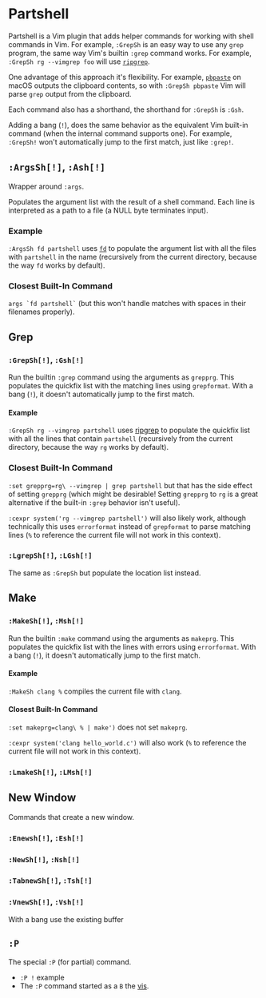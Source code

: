 # Partshell

Partshell is a Vim plugin that adds helper commands for working with shell commands in Vim. For example, `:GrepSh` is an easy way to use any `grep` program, the same way Vim's builtin `:grep` command works. For example, `:GrepSh rg --vimgrep foo` will use [`ripgrep`](https://github.com/BurntSushi/ripgrep).

One advantage of this approach it's flexibility. For example, [`pbpaste`](https://ss64.com/mac/pbpaste.html) on macOS outputs the clipboard contents, so with `:GrepSh pbpaste` Vim will parse `grep` output from the clipboard.

Each command also has a shorthand, the shorthand for `:GrepSh` is `:Gsh`.

Adding a bang (`!`), does the same behavior as the equivalent Vim built-in command (when the internal command supports one). For example, `:GrepSh!` won't automatically jump to the first match, just like `:grep!`.

## `:ArgsSh[!]`, `:Ash[!]`

Wrapper around `:args`.

Populates the argument list with the result of a shell command. Each line is interpreted as a path to a file (a NULL byte terminates input).

### Example

`:ArgsSh fd partshell` uses [`fd`](https://github.com/sharkdp/fd) to populate the argument list with all the files with `partshell` in the name (recursively from the current directory, because the way `fd` works by default).

### Closest Built-In Command

<p><code>args `fd partshell`</code> (but this won't handle matches with spaces in their filenames properly).</p>

## Grep

### `:GrepSh[!]`, `:Gsh[!]`

Run the builtin `:grep` command using the arguments as `grepprg`. This populates the quickfix list with the matching lines using `grepformat`. With a bang (`!`), it doesn't automatically jump to the first match.

#### Example

`:GrepSh rg --vimgrep partshell` uses [ripgrep](https://github.com/BurntSushi/ripgrep) to populate the quickfix list with all the lines that contain `partshell` (recursively from the current directory, because the way `rg` works by default).

### Closest Built-In Command

`:set grepprg=rg\ --vimgrep | grep partshell` but that has the side effect of setting `grepprg` (which might be desirable! Setting `grepprg` to `rg` is a great alternative if the built-in `:grep` behavior isn't useful).

`:cexpr system('rg --vimgrep partshell')` will also likely work, although technically this uses `errorformat` instead of `grepformat` to parse matching lines (`%` to reference the current file will not work in this context).

### `:LgrepSh[!]`, `:LGsh[!]`

The same as `:GrepSh` but populate the location list instead.

## Make

### `:MakeSh[!]`, `:Msh[!]`

Run the builtin `:make` command using the arguments as `makeprg`. This populates the quickfix list with the lines with errors using `errorformat`. With a bang (`!`), it doesn't automatically jump to the first match.

#### Example

`:MakeSh clang %` compiles the current file with `clang`.

#### Closest Built-In Command

`:set makeprg=clang\ % | make')` does not set `makeprg`.

`:cexpr system('clang hello_world.c')` will also work (`%` to reference the current file will not work in this context).

### `:LmakeSh[!]`, `:LMsh[!]`

## New Window

Commands that create a new window.

### `:Enewsh[!]`, `:Esh[!]`

### `:NewSh[!]`, `:Nsh[!]`

### `:TabnewSh[!]`, `:Tsh[!]`

### `:VnewSh[!]`, `:Vsh[!]`

With a bang use the existing buffer

## `:P`

The special `:P` (for partial) command.

- `:P !` example
- The `:P` command started as a  `B` the [vis](https://www.vim.org/scripts/script.php?script_id=1195).



